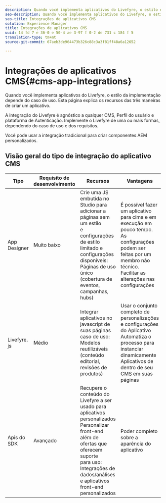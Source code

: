 ```yaml
---
description: Quando você implementa aplicativos do Livefyre, o estilo da implementação depende do caso de uso. Esta página explica os recursos das três maneiras de criar um aplicativo.
seo-description: Quando você implementa aplicativos do Livefyre, o estilo da implementação depende do caso de uso. Esta página explica os recursos das três maneiras de criar um aplicativo.
seo-title: Integrações de aplicativos CMS
solution: Experience Manager
title: Integrações de aplicativos CMS
uuid: 14 fd 7 e 36-0 e 50-4 ae 3-97 f 0-2 de 731 c 184 f 5
translation-type: tm+mt
source-git-commit: 67aeb3de964473b326c88c3a3f81ff48a6a12652

---
```



# Integrações de aplicativos CMS{#cms-app-integrations}

Quando você implementa aplicativos do Livefyre, o estilo da implementação depende do caso de uso. Esta página explica os recursos das três maneiras de criar um aplicativo.

A integração do Livefyre é agnóstico a qualquer CMS, Perfil do usuário e plataforma de Autenticação. Implemente o Livefyre de uma ou mais formas, dependendo do caso de uso e dos requisitos.

Você pode usar a integração tradicional para criar componentes AEM personalizados.

## Visão geral do tipo de integração do aplicativo CMS

| Tipo | Requisito de desenvolvimento | Recursos | Vantagens | Limitações |
|--- |--- |--- |--- |--- |
| App Designer | Muito baixo | Crie uma JS embutida no Studio para adicionar a páginas sem um estilo <br>e configurações de estilo limitado e </br>configurações disponíveis: Páginas de uso único (cobertura de eventos, campanhas, hubs) | É possível fazer um aplicativo para cima e em execução em pouco tempo. <br>As configurações podem ser feitas por um membro não técnico. <br>Facilitar as alterações nas configurações | Deve criar um aplicativo usando o Livefyre Studio primeiro <br>não automatizado |
| Livefyre. js | Médio | Integrar aplicativos no javascript de suas páginas <br>caso de uso: Modelos reutilizáveis (conteúdo editorial, revisões de produtos) | Usar o conjunto completo de personalizações e configurações do Aplicativo <br>Automatiza o processo para instanciar dinamicamente Aplicativos de dentro de seu CMS em suas páginas | Precisa de um desenvolvedor para frente. |
| Apis do SDK | Avançado | Recupere o conteúdo do Livefyre a ser usado para aplicativos personalizados <br>Personalizar front-end além de ofertas que oferecem suporte <br>para uso: Integrações de dados/análises e aplicativos front-end personalizados | Poder completo sobre a aparência do aplicativo | Requer desenvolvimento para frente. <br>Nível mais alto de esforços desenvolvidos para implementar. |
